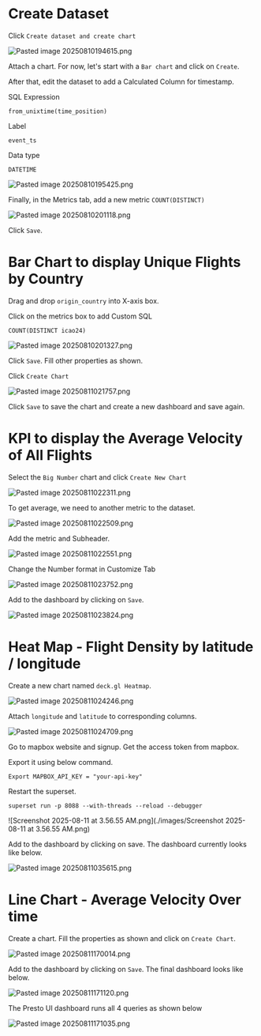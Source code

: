 # Create Dataset 

Click `Create dataset and create chart`

![Pasted image 20250810194615.png](./images/Pasted%20image%2020250810194615.png)

Attach a chart. For now, let's start with a `Bar chart` and click on `Create`.

After that, edit the dataset to add a Calculated Column for timestamp.

SQL Expression

```
from_unixtime(time_position)
```

Label

```
event_ts
```

Data type

```
DATETIME
```

![Pasted image 20250810195425.png](./images/Pasted%20image%2020250810195425.png)

Finally, in the Metrics tab, add a new metric `COUNT(DISTINCT)`

![Pasted image 20250810201118.png](./images/Pasted%20image%2020250810201118.png)

Click `Save`.

# Bar Chart to display Unique Flights by Country

Drag and drop `origin_country` into X-axis box.

Click on the metrics box to add Custom SQL

```
COUNT(DISTINCT icao24)
```

![Pasted image 20250810201327.png](./images/Pasted%20image%2020250810201327.png)

Click `Save`. Fill other properties as shown.

Click `Create Chart`

![Pasted image 20250811021757.png](./images/Pasted%20image%2020250811021757.png)

Click `Save` to save the chart and create a new dashboard and save again.


# KPI to display the Average Velocity of All Flights

Select the `Big Number` chart and click `Create New Chart`

![Pasted image 20250811022311.png](./images/Pasted%20image%2020250811022311.png)

To get average, we need to another metric to the dataset.

![Pasted image 20250811022509.png](./images/Pasted%20image%2020250811022509.png)

Add the metric and Subheader.

![Pasted image 20250811022551.png](./images/Pasted%20image%2020250811022551.png)

Change the Number format in Customize Tab

![Pasted image 20250811023752.png](./images/Pasted%20image%2020250811023752.png)

Add to the dashboard by clicking on `Save`.

![Pasted image 20250811023824.png](./images/Pasted%20image%2020250811023824.png)


# Heat Map - Flight Density by latitude / longitude

Create a new chart named `deck.gl Heatmap`.

![Pasted image 20250811024246.png](./images/Pasted%20image%2020250811024246.png)

Attach `longitude` and `latitude` to corresponding columns.

![Pasted image 20250811024709.png](./images/Pasted%20image%2020250811024709.png)

Go to mapbox website and signup. Get the access token from mapbox.

Export it using below command.

```
Export MAPBOX_API_KEY = "your-api-key"
```

Restart the superset.

```
superset run -p 8088 --with-threads --reload --debugger
```

![Screenshot 2025-08-11 at 3.56.55 AM.png](./images/Screenshot 2025-08-11 at 3.56.55 AM.png)

Add to the dashboard by clicking on save. The dashboard currently looks like below.

![Pasted image 20250811035615.png](./images/Pasted%20image%2020250811035615.png)


# Line Chart - Average Velocity Over time

Create a chart. Fill the properties as shown and click on `Create Chart`.

![Pasted image 20250811170014.png](./images/Pasted%20image%2020250811170014.png)

Add to the dashboard by clicking on `Save`. The final dashboard looks like below.

![Pasted image 20250811171120.png](./images/Pasted%20image%2020250811171120.png)

The Presto UI dashboard runs all 4 queries as shown below

![Pasted image 20250811171035.png](./images/Pasted%20image%2020250811171035.png)